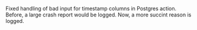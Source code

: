 Fixed handling of bad input for timestamp columns in Postgres action.  Before, a large crash report would be logged.  Now, a more succint reason is logged.
